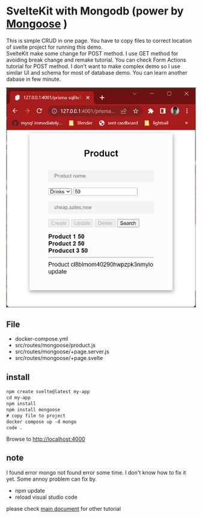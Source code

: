 # SvelteKit with Mongodb (power by [Mongoose](https://mongoosejs.com/) )

This is simple CRUD in one page. 
You have to copy files to correct location of svelte project 
for running this demo.  
SvelteKit make some change for POST method. 
I use GET method for avoiding break change and remake tutorial.
You can check Form Actions tutorial for POST method.
I don't want to make complex demo so I use similar UI and schema for most of database demo. You can learn another dabase in few minute.


![Product UI](../../../asset/product-ui.png)

## File
- docker-compose.yml
- src/routes/mongoose/product.js
- src/routes/mongoose/+page.server.js
- src/routes/mongoose/+page.svelte

## install
    npm create svelte@latest my-app
    cd my-app
    npm install
    npm install mongoose
    # copy file to project
    docker compose up -d mongo
    code .

Browse to [http://localhost:4000](http://localhost:4000)

## note
I found error mongo not found error some time. I don't know how to fix it yet. Some annoy problem can fix by. 
- npm update
- reload visual studio code

please check [main document](https://github.com/schooltechx/youtube/tree/main/svelte/svelte-kit) for other tutorial
